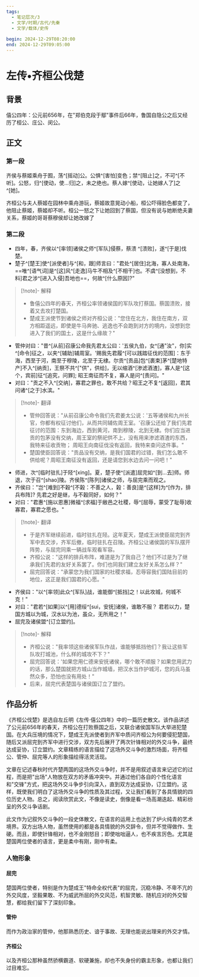 ```yaml
---
tags:
  - 笔记层次/3
  - 文学/时期/古代/先秦
  - 文学/载体/史传
  
begin: 2024-12-29T08:20:00
end: 2024-12-29T09:05:00
---
```



# 左传•齐桓公伐楚

## 背景

僖公四年：公元前656年，在"郑伯克段于鄢"事件后66年，鲁国自隐公之后又经历了桓公、庄公、闵公。

## 正文

### 第一段

齐侯与蔡姬乘舟于囿，荡^[摇动]公。公惧^[害怕]变色；禁^[阻止]之，不可^[不听]。公怒，归^[使动，使…归]之，未之绝也。蔡人嫁^[使动，让她嫁人了]之^[她]。

齐桓公与夫人蔡姬在园林中乘舟游玩，蔡姬故意晃动小船，桓公吓得脸色都变了，他阻止蔡姬，蔡姬却不听。桓公一怒之下让她回到了蔡国，但没有说与她断绝夫妻关系，蔡姬的哥哥蔡穆侯却让她改嫁了

### 第二段

- 四年，春，齐侯以^[率领]诸侯之师^[军队]侵蔡，蔡溃 ^[溃败]，遂^[于是]伐楚。
- 楚子^[楚王]使^[派使者]与^[和，跟]师言曰："君处^[居住]北海，寡人处南海，==唯^[语气词]是^[这]风^[走逸]马牛不相及^[不相干]也。不虞^[没想到，不料]君之涉^[进入入侵]吾地也==，何故^[什么原因]?"

> [!note]- 解释
>
> - 鲁僖公四年的春天，齐桓公率领诸侯国的军队攻打蔡国。蔡国溃败，接着又去攻打楚国。
> - 楚成王派使节到诸侯之师对齐桓公说："您住在北方，我住在南方，双方相距遥远，即使是牛马奔驰、逃逸也不会跑到对方的境内，没想到您进入了我们的国土，这是什么缘故？"

- 管仲对曰："昔^[从前]召康公命我先君太公曰：'五侯九伯，女^[通"汝"，你]实^[命令]征之，以夹^[辅助]辅周室。'赐我先君履^[可以践踏征伐的范围]：东于海，西至于河，南至于穆陵，北至于无棣。尔贡^[贡品]包^[裹束]茅^[楚地特产]不入^[纳贡]，王祭不共^["供"，供给]，无以缩酒^[渗滤酒渣]，寡人是^[这个，宾前]征^[追究，问罪]; 昭王南征而不复，寡人是问^[责问]。"
- 对曰："贡之不入^[交纳]，寡君之罪也，敢不共给？昭王之不复^[返回]，君其问诸^[之于]水滨。"

> [!note]- 翻译
>
> - 管仲回答说："从前召康公命令我们先君姜太公说：'五等诸侯和九州长官，你都有权征讨他们，从而共同辅佐周王室。'召康公还给了我们先君征讨的范围：东到海边，西到黄河，南到穆陵，北到无棣。你们应当进贡的包茅没有交纳，周王室的祭祀供不上，没有用来渗滤酒渣的东西，我特来征收贡物； 周昭王向南征伐没有返回，我特来查问这件事。"
> - 楚国使臣回答说："贡品没有交纳，是我们国君的过错，我们怎么敢不供给呢？周昭王南征没有返回，还是请您到水边去问一问吧！"

- 师进，次^[临时驻扎]于陉^[xing]。夏，楚子使^[派遣]屈完如^[到…去]师。师退，次于召^[shao]陵。齐侯陈^[陈列]诸侯之师，与屈完乘而观之。
- 齐侯曰："岂^[难到]不穀^[不榖：不善之人，榖：善良]是^[这样]为^[作为，排兵布阵]? 先君之好是继，与不穀同好，如何？"
- 对曰："君惠^[施以恩惠]微福^[求福]于敝邑之社稷，辱^[屈辱，蒙受了耻辱]收寡君，寡君之愿也。"

> [!note]- 翻译
>
> - 于是齐军继续前进，临时驻扎在陉。这年夏天，楚成王派使臣屈完到齐军中去交涉，齐军后撤，临时驻扎在召陵。齐桓公让诸侯国的军队摆开阵势，与屈完同乘一辆战车观看军容。
> - 齐桓公说："这样的排兵布阵，难道是为了我自己？他们不过是为了继承我们先君的友好关系罢了。你们也同我们建立友好关系怎么样？"
> - 屈完回答说："承蒙您为我们国家的社稷求福，忍辱容我们国陆目前的地位，这正是我们国君的心愿。"

- 齐侯曰："以^[率领]此众^[军队]战，谁能御^[抵挡]之！以此攻城，何城不克！"
- 对曰："君若^[如果]以^[用]德绥^[sui，安抚]诸侯，谁敢不服？ 君若以力，楚国方城以为城，汉水以为池，虽众，无所用之！"
- 屈完及诸侯盟^[订立盟约]。

> [!note]- 解释
>
> - 齐桓公说："我率领这些诸侯军队作战，谁能够抵挡他们？我让这些军队攻打城池，什么样的城攻不下？"
> - 屈完回答说：'如果您用仁德来安抚诸侯，哪个敢不顺服？如果您用武力的话，那么楚国就把方城山当作城墙，把汉水当作护城河，您的兵马虽然众多，恐怕也没有用处！"
> - 后来，屈完代表楚国与诸侯国订立了盟约。

## 作品分析

《齐桓公伐楚》是选自左丘明《左传·僖公四年》中的一篇历史散文。该作品讲述了公元前656年的春天，齐桓公在打败蔡国之后，又联合诸侯国军队大举进犯楚国。在大兵压境的情况下，楚成王先派使者到齐军中质问齐桓公为何要侵犯楚国，随后又派屈完到齐军中进行交涉，双方先后展开了两次针锋相对的外交斗争，最终达成妥协，订立盟约。文章精练的语言描绘了这场外交斗争的激烈场面，将齐桓公、管仲、屈完等人的形象描绘得活灵活现。

文章在记述春秋时代齐楚两国的这场外交斗争时，并不是用叙述语言来记述它的过程，而是把"出场"人物放在双方的矛盾冲突中。并通过他们各自的个性化语言和"交锋"方式，把这场外交斗争步引向深入，直到双方达成妥协，订立盟约。这样，既使我们明白了这场外交斗争的性质及其过程，又让我们看到了各具情貌的四位历史人物。总之，阅读欣赏此文，不像是读史，倒像是看一场高潮迭起、精彩纷呈的外交斗争话剧。

此文作为记叙外交斗争的一段史体散文，在语言的运用上也达到了炉火纯青的艺术境界。双方出场人物，虽然使用的都是各具情貌的外交辞令，但并不觉得做作、生硬。而且，即使针锋相对，也不金刚怒目；即使咄咄逼人，也不疾言厉色。尤其是楚国两位使者的语言，更是柔中有刚，刚中有柔。

### 人物形象

#### 屈完

楚国两位使者，特别是作为楚成王"特命全权代表"的屈完，沉稳冷静、不卑不亢的外交风度，坚毅果敢、不为威武所屈的外交风范，机智灵敏、随机应对的外交智慧，都给我们留下了深刻印象。

#### 管仲

而作为政治家的管仲，他那熟悉历史、谙于事故、无理也能说出理来的外交才情。

#### 齐桓公

以及齐桓公那种虽然骄横霸道、软硬兼施，却也不失身份的霸主形象，也都让我们过目难忘。
